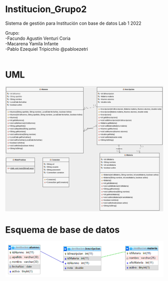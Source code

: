 # Institucion_Grupo2
Sistema de gestión para Institución con base de datos
Lab 1 2022

Grupo: <br>
-Facundo Agustin Venturi Coria<br>
-Macarena Yamila Infante<br>
-Pablo Ezequiel Tripicchio @pabloezetri <br>
<br>
# UML

![image](https://github.com/fakuventuri/Institucion_Grupo2/blob/master/Institucion_Grupo2_UML.png?raw=true)

# Esquema de base de datos
![image](https://github.com/fakuventuri/Institucion_Grupo2/blob/master/institucion_Grupo2_BaseDeDatos.png?raw=true)
